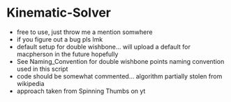 # Kinematic-Solver

* free to use, just throw me a mention somwhere
* if you figure out a bug pls lmk
* default setup for double wishbone... will upload a default for macpherson in the future hopefully
* See Naming_Convention for double wishbone points naming convention used in this script
* code should be somewhat commented... algorithm partially stolen from wikipedia
* approach taken from Spinning Thumbs on yt
